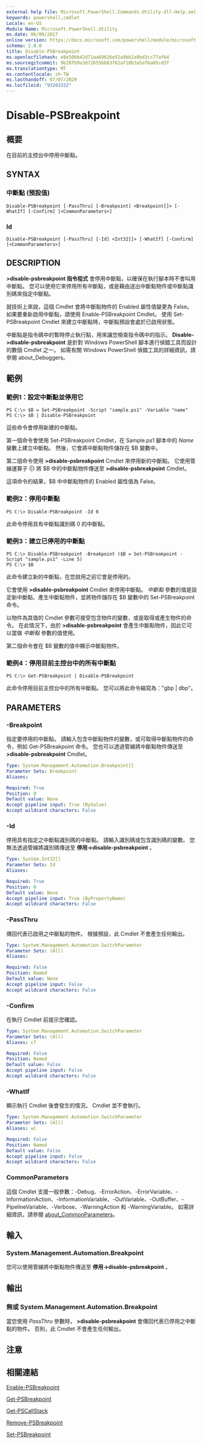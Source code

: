 ```yaml
---
external help file: Microsoft.PowerShell.Commands.Utility.dll-Help.xml
keywords: powershell,cmdlet
Locale: en-US
Module Name: Microsoft.PowerShell.Utility
ms.date: 06/09/2017
online version: https://docs.microsoft.com/powershell/module/microsoft.powershell.utility/disable-psbreakpoint?view=powershell-5.1&WT.mc_id=ps-gethelp
schema: 2.0.0
title: Disable-PSBreakpoint
ms.openlocfilehash: e8e50bb42d71aa69626e52a9bb2a8bd3cc77af64
ms.sourcegitcommit: 9b28fb9a3d72655bb63f62af18b3a5af6a05cd3f
ms.translationtype: MT
ms.contentlocale: zh-TW
ms.lasthandoff: 07/07/2020
ms.locfileid: "93203332"
---
```

# Disable-PSBreakpoint

## 概要
在目前的主控台中停用中斷點。

## SYNTAX

### 中斷點 (預設值)

```
Disable-PSBreakpoint [-PassThru] [-Breakpoint] <Breakpoint[]> [-WhatIf] [-Confirm] [<CommonParameters>]
```

### Id

```
Disable-PSBreakpoint [-PassThru] [-Id] <Int32[]> [-WhatIf] [-Confirm] [<CommonParameters>]
```

## DESCRIPTION
**>disable-psbreakpoint 指令程式** 會停用中斷點，以確保在執行腳本時不會叫用中斷點。
您可以使用它來停用所有中斷點，或是藉由送出中斷點物件或中斷點識別碼來指定中斷點。

就技術上來說，這個 Cmdlet 會將中斷點物件的 Enabled 屬性值變更為 False。
如果要重新啟用中斷點，請使用 Enable-PSBreakpoint Cmdlet。
使用 Set-PSBreakpoint Cmdlet 來建立中斷點時，中斷點預設會處於已啟用狀態。

中斷點是指令碼中的暫時停止執行點，用來讓您檢查指令碼中的指示。
**Disable->disable-psbreakpoint** 是針對 Windows PowerShell 腳本進行偵錯工具而設計的數個 Cmdlet 之一。
如需有關 Windows PowerShell 偵錯工具的詳細資訊，請參閱 about_Debuggers。

## 範例

### 範例1：設定中斷點並停用它

```
PS C:\> $B = Set-PSBreakpoint -Script "sample.ps1" -Variable "name"
PS C:\> $B | Disable-PSBreakpoint
```

這些命令會停用新建的中斷點。

第一個命令會使用 Set-PSBreakpoint Cmdlet，在 Sample.ps1 腳本中的 *Name* 變數上建立中斷點。
然後，它會將中斷點物件儲存在 $B 變數中。

第二個命令使用 **>disable-psbreakpoint** Cmdlet 來停用新的中斷點。
它使用管線運算子 (|) 將 $B 中的中斷點物件傳送至 **>disable-psbreakpoint** Cmdlet。

這項命令的結果，$B 中中斷點物件的 Enabled 屬性值為 False。

### 範例2：停用中斷點

```
PS C:\> Disable-PSBreakpoint -Id 0
```

此命令停用具有中斷點識別碼 0 的中斷點。

### 範例3：建立已停用的中斷點

```
PS C:\> Disable-PSBreakpoint -Breakpoint ($B = Set-PSBreakpoint -Script "sample.ps1" -Line 5)
PS C:\> $B
```

此命令建立新的中斷點，在您啟用之前它會是停用的。

它會使用 **>disable-psbreakpoint** Cmdlet 來停用中斷點。
*中斷點* 參數的值是設定新中斷點、產生中斷點物件，並將物件儲存在 $B 變數中的 Set-PSBreakpoint 命令。

以物件為其值的 Cmdlet 參數可接受包含物件的變數，或是取得或產生物件的命令。
在此情況下，由於 **>disable-psbreakpoint** 會產生中斷點物件，因此它可以當做 *中斷點* 參數的值使用。

第二個命令會在 $B 變數的值中顯示中斷點物件。

### 範例4：停用目前主控台中的所有中斷點

```
PS C:\> Get-PSBreakpoint | Disable-PSBreakpoint
```

此命令停用目前主控台中的所有中斷點。
您可以將此命令縮寫為："gbp | dbp"。

## PARAMETERS

### -Breakpoint
指定要停用的中斷點。
請輸入包含中斷點物件的變數，或可取得中斷點物件的命令，例如 Get-PSBreakpoint 命令。
您也可以透過管線將中斷點物件傳送至 **>disable-psbreakpoint** Cmdlet。

```yaml
Type: System.Management.Automation.Breakpoint[]
Parameter Sets: Breakpoint
Aliases:

Required: True
Position: 0
Default value: None
Accept pipeline input: True (ByValue)
Accept wildcard characters: False
```

### -Id
停用具有指定之中斷點識別碼的中斷點。
請輸入識別碼或包含識別碼的變數。
您無法透過管線將識別碼傳送至 **停用->disable-psbreakpoint** 。

```yaml
Type: System.Int32[]
Parameter Sets: Id
Aliases:

Required: True
Position: 0
Default value: None
Accept pipeline input: True (ByPropertyName)
Accept wildcard characters: False
```

### -PassThru
傳回代表已啟用之中斷點的物件。
根據預設，此 Cmdlet 不會產生任何輸出。

```yaml
Type: System.Management.Automation.SwitchParameter
Parameter Sets: (All)
Aliases:

Required: False
Position: Named
Default value: None
Accept pipeline input: False
Accept wildcard characters: False
```

### -Confirm
在執行 Cmdlet 前提示您確認。

```yaml
Type: System.Management.Automation.SwitchParameter
Parameter Sets: (All)
Aliases: cf

Required: False
Position: Named
Default value: False
Accept pipeline input: False
Accept wildcard characters: False
```

### -WhatIf
顯示執行 Cmdlet 後會發生的情況。
Cmdlet 並不會執行。

```yaml
Type: System.Management.Automation.SwitchParameter
Parameter Sets: (All)
Aliases: wi

Required: False
Position: Named
Default value: False
Accept pipeline input: False
Accept wildcard characters: False
```

### CommonParameters
這個 Cmdlet 支援一般參數：-Debug、-ErrorAction、-ErrorVariable、-InformationAction、-InformationVariable、-OutVariable、-OutBuffer、-PipelineVariable、-Verbose、-WarningAction 和 -WarningVariable。 如需詳細資訊，請參閱 [about_CommonParameters](https://go.microsoft.com/fwlink/?LinkID=113216)。

## 輸入

### System.Management.Automation.Breakpoint
您可以使用管線將中斷點物件傳送至 **停用->disable-psbreakpoint** 。

## 輸出

### 無或 System.Management.Automation.Breakpoint
當您使用 *PassThru* 參數時， **>disable-psbreakpoint** 會傳回代表已停用之中斷點的物件。
否則，此 Cmdlet 不會產生任何輸出。

## 注意

## 相關連結

[Enable-PSBreakpoint](Enable-PSBreakpoint.md)

[Get-PSBreakpoint](Get-PSBreakpoint.md)

[Get-PSCallStack](Get-PSCallStack.md)

[Remove-PSBreakpoint](Remove-PSBreakpoint.md)

[Set-PSBreakpoint](Set-PSBreakpoint.md)
